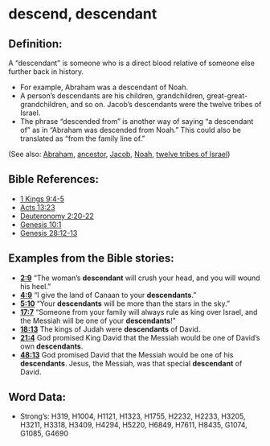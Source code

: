 # descend, descendant

## Definition:

A “descendant” is someone who is a direct blood relative of someone else further back in history.

* For example, Abraham was a descendant of Noah.
* A person’s descendants are his children, grandchildren, great-great-grandchildren, and so on. Jacob’s descendants were the twelve tribes of Israel.
* The phrase “descended from” is another way of saying “a descendant of” as in “Abraham was descended from Noah.” This could also be translated as “from the family line of.”

(See also: [Abraham](../names/abraham.md), [ancestor](../other/father.md), [Jacob](../names/jacob.md), [Noah](../names/noah.md), [twelve tribes of Israel](../other/12tribesofisrael.md))

## Bible References:

* [1 Kings 9:4-5](rc://en/tn/help/1ki/09/04)
* [Acts 13:23](rc://en/tn/help/act/13/23)
* [Deuteronomy 2:20-22](rc://en/tn/help/deu/02/20)
* [Genesis 10:1](rc://en/tn/help/gen/10/1)
* [Genesis 28:12-13](rc://en/tn/help/gen/28/12)

## Examples from the Bible stories:

* __[2:9](rc://en/tn/help/obs/02/09)__ “The woman’s __descendant__ will crush your head, and you will wound his heel.”
* __[4:9](rc://en/tn/help/obs/04/09)__ “I give the land of Canaan to your __descendants__.”
* __[5:10](rc://en/tn/help/obs/05/10)__ “Your __descendants__ will be more than the stars in the sky.”
* __[17:7](rc://en/tn/help/obs/17/07)__ “Someone from your family will always rule as king over Israel, and the Messiah will be one of your __descendants__!”
* __[18:13](rc://en/tn/help/obs/18/13)__ The kings of Judah were __descendants__ of David.
* __[21:4](rc://en/tn/help/obs/21/04)__ God promised King David that the Messiah would be one of David’s own __descendants__.
* __[48:13](rc://en/tn/help/obs/48/13)__ God promised David that the Messiah would be one of his __descendants__. Jesus, the Messiah, was that special __descendant__ of David.

## Word Data:

* Strong’s: H319, H1004, H1121, H1323, H1755, H2232, H2233, H3205, H3211, H3318, H3409, H4294, H5220, H6849, H7611, H8435, G1074, G1085, G4690

